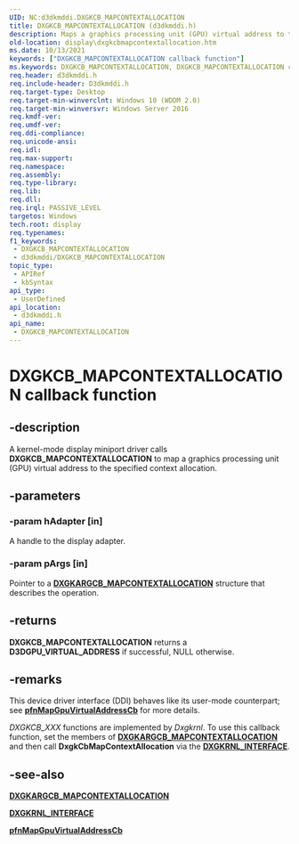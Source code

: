 ```yaml
---
UID: NC:d3dkmddi.DXGKCB_MAPCONTEXTALLOCATION
title: DXGKCB_MAPCONTEXTALLOCATION (d3dkmddi.h)
description: Maps a graphics processing unit (GPU) virtual address to the specified context allocation.
old-location: display\dxgkcbmapcontextallocation.htm
ms.date: 10/13/2021
keywords: ["DXGKCB_MAPCONTEXTALLOCATION callback function"]
ms.keywords: DXGKCB_MAPCONTEXTALLOCATION, DXGKCB_MAPCONTEXTALLOCATION callback, DxgkCbMapContextAllocation, DxgkCbMapContextAllocation callback function [Display Devices], d3dkmddi/DxgkCbMapContextAllocation, display.dxgkcbmapcontextallocation
req.header: d3dkmddi.h
req.include-header: D3dkmddi.h
req.target-type: Desktop
req.target-min-winverclnt: Windows 10 (WDDM 2.0)
req.target-min-winversvr: Windows Server 2016
req.kmdf-ver: 
req.umdf-ver: 
req.ddi-compliance: 
req.unicode-ansi: 
req.idl: 
req.max-support: 
req.namespace: 
req.assembly: 
req.type-library: 
req.lib: 
req.dll: 
req.irql: PASSIVE_LEVEL
targetos: Windows
tech.root: display
req.typenames: 
f1_keywords:
 - DXGKCB_MAPCONTEXTALLOCATION
 - d3dkmddi/DXGKCB_MAPCONTEXTALLOCATION
topic_type:
 - APIRef
 - kbSyntax
api_type:
 - UserDefined
api_location:
 - d3dkmddi.h
api_name:
 - DXGKCB_MAPCONTEXTALLOCATION
---
```


# DXGKCB_MAPCONTEXTALLOCATION callback function

## -description

A kernel-mode display miniport driver calls **DXGKCB_MAPCONTEXTALLOCATION** to map a graphics processing unit (GPU) virtual address to the specified context allocation.

## -parameters

### -param hAdapter [in]

A handle to the display adapter.

### -param pArgs [in]

Pointer to a [**DXGKARGCB_MAPCONTEXTALLOCATION**](ns-d3dkmddi-_dxgkargcb_mapcontextallocation.md) structure that describes the operation.

## -returns

**DXGKCB_MAPCONTEXTALLOCATION** returns a **D3DGPU_VIRTUAL_ADDRESS** if successful, NULL otherwise.

## -remarks

This device driver interface (DDI) behaves like its user-mode counterpart; see [**pfnMapGpuVirtualAddressCb**](../d3dumddi/nc-d3dumddi-pfnd3dddi_mapgpuvirtualaddresscb.md) for more details.

*DXGKCB_XXX* functions are implemented by *Dxgkrnl*. To use this callback function, set the members of [**DXGKARGCB_MAPCONTEXTALLOCATION**](ns-d3dkmddi-_dxgkargcb_mapcontextallocation.md) and then call **DxgkCbMapContextAllocation** via the [**DXGKRNL_INTERFACE**](../dispmprt/ns-dispmprt-_dxgkrnl_interface.md).

## -see-also

[**DXGKARGCB_MAPCONTEXTALLOCATION**](ns-d3dkmddi-_dxgkargcb_mapcontextallocation.md)

[**DXGKRNL_INTERFACE**](../dispmprt/ns-dispmprt-_dxgkrnl_interface.md)

[**pfnMapGpuVirtualAddressCb**](../d3dumddi/nc-d3dumddi-pfnd3dddi_mapgpuvirtualaddresscb.md)
